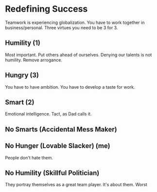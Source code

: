 # Redefining Success

Teamwork is experiencing globalization. You have to work together in business/personal.
Three virtues you need to be 3 for 3.

## Humility (1)
Most important. Put others ahead of ourselves. Denying our talents is not humility. 
Remove arrogance. 

## Hungry (3)
You have to have ambition. You have to develop a taste for work. 

## Smart (2)
Emotional intelligence. Tact, as Dad calls it.


## No Smarts (Accidental Mess Maker)

## No Hunger (Lovable Slacker) (me)

People don't hate them.

## No Humility (Skillful Politician)

They portray themselves as a great team player. It's about them. Worst